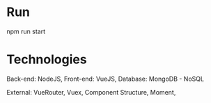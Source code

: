 # Run
npm run start

# Technologies
Back-end: NodeJS,
Front-end: VueJS,
Database: MongoDB - NoSQL

External:
VueRouter,
Vuex,
Component Structure,
Moment,